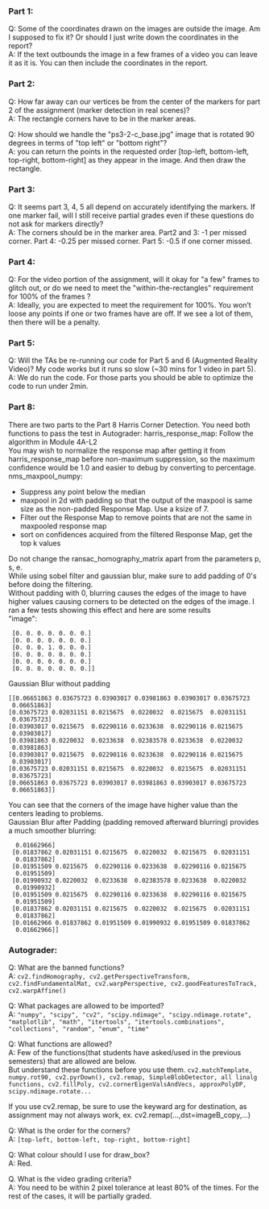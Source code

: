 ### Part 1:
Q: Some of the coordinates drawn on the images are outside the image. Am I supposed to fix it? Or should I just write down the coordinates in the report? \
A: If the text outbounds the image in a few frames of a video you can leave it as it is. You can then include the coordinates in the report.


### Part 2:
Q: How far away can our vertices be from the center of the markers for part 2 of the assignment (marker detection in real scenes)? \
A: The rectangle corners have to be in the marker areas.

Q: How should we handle the "ps3-2-c_base.jpg" image that is rotated 90 degrees in terms of "top left" or "bottom right"? \
A: you can return the points in the requested order [top-left, bottom-left, top-right, bottom-right] as they appear in the image. And then draw the rectangle.


### Part 3:
Q: It seems part 3, 4, 5 all depend on accurately identifying the markers. If one marker fail, will I still receive partial grades even if these questions do not ask for markers directly? \
A: The corners should be in the marker area. Part2 and 3: -1 per missed corner. Part 4: -0.25 per missed corner. Part 5: -0.5 if one corner missed.

### Part 4:
Q: For the video portion of the assignment, will it okay for "a few" frames to glitch out, or do we need to meet the "within-the-rectangles" requirement for 100% of the frames ? \
A: Ideally, you are expected to meet the requirement for 100%. You won’t loose any points if one or two frames have are off. If we see a lot of them, then there will be a penalty.

### Part 5:
Q: Will the TAs be re-running our code for Part 5 and 6 (Augmented Reality Video)? My code works but it runs so slow (~30 mins for 1 video in part 5). \
A: We do run the code. For those parts you should be able to optimize the code to run under 2min.


### Part 8:
There are two parts to the Part 8 Harris Corner Detection. You need both functions to pass the test in Autograder:
harris_response_map: Follow the algorithm in Module 4A-L2 \
You may wish to normalize the response map after getting it from harris_response_map before non-maximum suppression, so the maximum confidence would be 1.0 and easier to debug by converting to percentage. \
nms_maxpool_numpy: 
- Suppress any point below the median
- maxpool in 2d with padding so that the output of the maxpool is same size as the non-padded Response Map. Use a ksize of 7.
- Filter out the Response Map to remove points that are not the same in maxpooled response map
- sort on confidences acquired from the filtered Response Map, get the top k values

Do not change the ransac_homography_matrix apart from the parameters p, s, e. \
While using sobel filter and gaussian blur, make sure to add padding of 0's before doing the filtering. \
Without padding with 0, blurring causes the edges of the image to have higher values causing corners to be detected on the edges of the image. I ran a few tests showing this effect and here are some results \
"image":
```[[0. 0. 0. 0. 0. 0. 0.]
 [0. 0. 0. 0. 0. 0. 0.]
 [0. 0. 0. 0. 0. 0. 0.]
 [0. 0. 0. 1. 0. 0. 0.]
 [0. 0. 0. 0. 0. 0. 0.]
 [0. 0. 0. 0. 0. 0. 0.]
 [0. 0. 0. 0. 0. 0. 0.]] 
 ```
 Gaussian Blur without padding
 ```
 [[0.06651863 0.03675723 0.03903017 0.03981863 0.03903017 0.03675723
  0.06651863]
 [0.03675723 0.02031151 0.0215675  0.0220032  0.0215675  0.02031151
  0.03675723]
 [0.03903017 0.0215675  0.02290116 0.0233638  0.02290116 0.0215675
  0.03903017]
 [0.03981863 0.0220032  0.0233638  0.02383578 0.0233638  0.0220032
  0.03981863]
 [0.03903017 0.0215675  0.02290116 0.0233638  0.02290116 0.0215675
  0.03903017]
 [0.03675723 0.02031151 0.0215675  0.0220032  0.0215675  0.02031151
  0.03675723]
 [0.06651863 0.03675723 0.03903017 0.03981863 0.03903017 0.03675723
  0.06651863]]
```
You can see that the corners of the image have higher value than the centers leading to problems. \
Gaussian Blur after Padding (padding removed afterward blurring) provides a much smoother blurring:
```[[0.01662966 0.01837862 0.01951509 0.01990932 0.01951509 0.01837862
  0.01662966]
 [0.01837862 0.02031151 0.0215675  0.0220032  0.0215675  0.02031151
  0.01837862]
 [0.01951509 0.0215675  0.02290116 0.0233638  0.02290116 0.0215675
  0.01951509]
 [0.01990932 0.0220032  0.0233638  0.02383578 0.0233638  0.0220032
  0.01990932]
 [0.01951509 0.0215675  0.02290116 0.0233638  0.02290116 0.0215675
  0.01951509]
 [0.01837862 0.02031151 0.0215675  0.0220032  0.0215675  0.02031151
  0.01837862]
 [0.01662966 0.01837862 0.01951509 0.01990932 0.01951509 0.01837862
  0.01662966]]
  ```
### Autograder:
Q: What are the banned functions? \
A: ```cv2.findHomography, cv2.getPerspectiveTransform, cv2.findFundamentalMat, cv2.warpPerspective, cv2.goodFeaturesToTrack, cv2.warpAffine()```

Q: What packages are allowed to be imported? \
A: ```"numpy", "scipy", "cv2", "scipy.ndimage", "scipy.ndimage.rotate", "matplotlib", "math", "itertools", "itertools.combinations", "collections", "random", "enum", "time"```

Q: What functions are allowed? \
A: Few of the functions(that students have asked/used in the previous semesters) that are allowed are below.  
But understand these functions before you use them.
```cv2.matchTemplate, numpy.rot90, cv2.pyrDown(), cv2.remap, SimpleBlobDetector, all linalg functions, cv2.fillPoly, cv2.cornerEigenValsAndVecs, approxPolyDP, scipy.ndimage.rotate...```


If you use cv2.remap, be sure to use the keyward arg for destination, as assignment may not always work, ex. cv2.remap(...,dst=imageB_copy,...)


Q: What is the order for the corners? \
A: ```[top-left, bottom-left, top-right, bottom-right]```


Q: What colour should I use for draw_box? \
A: Red.


Q. What is the video grading criteria?  \
A: You need to be within 2 pixel tolerance at least 80% of the times. For the rest of the cases, it will be partially graded.
